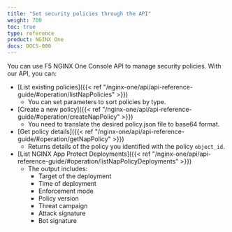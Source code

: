 ```yaml
---
title: "Set security policies through the API"
weight: 700
toc: true
type: reference
product: NGINX One
docs: DOCS-000
---
```


You can use F5 NGINX One Console API to manage security policies. With our API, you can:

- [List existing policies]({{< ref "/nginx-one/api/api-reference-guide/#operation/listNapPolicies" >}})
  - You can set parameters to sort policies by type.
- [Create a new policy]({{< ref "/nginx-one/api/api-reference-guide/#operation/createNapPolicy" >}})
  - You need to translate the desired policy.json file to base64 format.
- [Get policy details]({{< ref "/nginx-one/api/api-reference-guide/#operation/getNapPolicy" >}})
  - Returns details of the policy you identified with the policy `object_id`.
- [List NGINX App Protect Deployments]({{< ref "/nginx-one/api/api-reference-guide/#operation/listNapPolicyDeployments" >}})
  - The output includes:
    - Target of the deployment
    - Time of deployment
    - Enforcement mode
    - Policy version
    - Threat campaign
    - Attack signature
    - Bot signature
